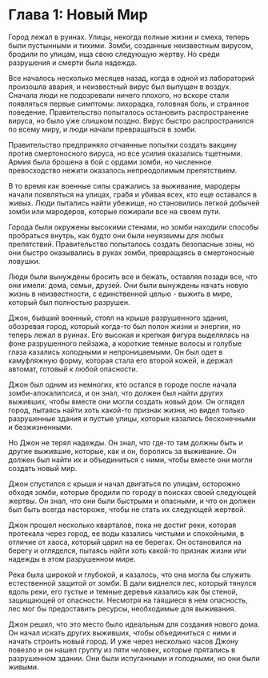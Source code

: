 # Глава 1: Новый Мир

Город лежал в руинах. Улицы, некогда полные жизни и смеха, теперь были пустынными и тихими. Зомби, созданные неизвестным вирусом, бродили по улицам, ища свою следующую жертву. Но среди разрушения и смерти была надежда.

Все началось несколько месяцев назад, когда в одной из лабораторий произошла авария, и неизвестный вирус был выпущен в воздух. Сначала люди не подозревали ничего плохого, но вскоре стали появляться первые симптомы: лихорадка, головная боль, и странное поведение. Правительство попыталось остановить распространение вируса, но было уже слишком поздно. Вирус быстро распространился по всему миру, и люди начали превращаться в зомби.

Правительство предприняло отчаянные попытки создать вакцину против смертоносного вируса, но все усилия оказались тщетными. Армия была брошена в бой с ордами зомби, но численное превосходство нежити оказалось непреодолимым препятствием.

В то время как военные силы сражались за выживание, мародеры начали появляться на улицах, грабя и убивая всех, кто еще оставался в живых. Люди пытались найти убежище, но становились легкой добычей зомби или мародеров, которые пожирали все на своем пути.

Города были окружены высокими стенами, но зомби находили способы пробраться внутрь, как будто они были неуязвимы для любых препятствий. Правительство попыталось создать безопасные зоны, но они быстро оказывались в руках зомби, превращаясь в смертоносные ловушки.

Люди были вынуждены бросить все и бежать, оставляя позади все, что они имели: дома, семьи, друзей. Они были вынуждены начать новую жизнь в неизвестности, с единственной целью - выжить в мире, который был полностью разрушен.

Джон, бывший военный, стоял на крыше разрушенного здания, обозревая город, который когда-то был полон жизни и энергии, но теперь лежал в руинах. Его высокая и крепкая фигура выделялась на фоне разрушенного пейзажа, а короткие темные волосы и голубые глаза казались холодными и непроницаемыми. Он был одет в камуфляжную форму, которая стала его второй кожей, и держал автомат, готовый к любой опасности.

Джон был одним из немногих, кто остался в городе после начала зомби-апокалипсиса, и он знал, что должен был найти других выживших, чтобы вместе они могли создать новый дом. Он оглядел город, пытаясь найти хоть какой-то признак жизни, но видел только разрушенные здания и пустые улицы, которые казались бесконечными и безжизненными.

Но Джон не терял надежды. Он знал, что где-то там должны быть и другие выжившие, которые, как и он, боролись за выживание. Он должен был найти их и объединиться с ними, чтобы вместе они могли создать новый мир.

Джон спустился с крыши и начал двигаться по улицам, осторожно обходя зомби, которые бродили по городу в поисках своей следующей жертвы. Он знал, что они были быстрыми и опасными, и что он должен был быть всегда настороже, чтобы не стать их следующей жертвой.

Джон прошел несколько кварталов, пока не достиг реки, которая протекала через город, ее воды казались чистыми и спокойными, в отличие от хаоса, который царил на ее берегах. Он остановился на берегу и огляделся, пытаясь найти хоть какой-то признак жизни или надежды в этом разрушенном мире.

Река была широкой и глубокой, и казалось, что она могла бы служить естественной защитой от зомби. В дали виднелся лес, который тянулся вдоль реки, его густые и темные деревья казались как бы стеной, защищающей от опасности. Несмотря на таящиеся в нем опасность, лес мог бы предоставить ресурсы, необходимые для выживания.

Джон решил, что это место было идеальным для создания нового дома. Он начал искать других выживших, чтобы объединиться с ними и начать строить новый город. И уже через несколько часов Джону повезло и он нашел группу из пяти человек, которые прятались в разрушенном здании. Они были испуганными и голодными, но они были живыми.
